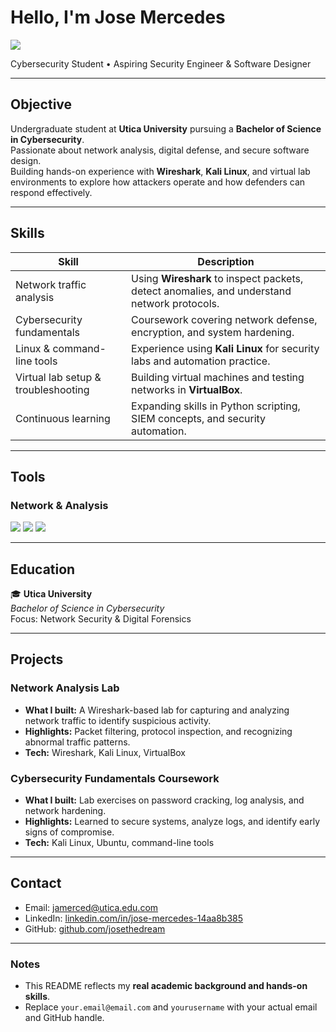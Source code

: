 # Hello, I'm Jose Mercedes

<a href="https://www.linkedin.com/in/jose-mercedes-14aa8b385/"><img src="https://img.shields.io/badge/-LinkedIn-0072b1?&style=for-the-badge&logo=linkedin&logoColor=white" /></a>

Cybersecurity Student • Aspiring Security Engineer & Software Designer

---

## Objective

Undergraduate student at **Utica University** pursuing a **Bachelor of Science in Cybersecurity**.  
Passionate about network analysis, digital defense, and secure software design.  
Building hands-on experience with **Wireshark**, **Kali Linux**, and virtual lab environments to explore how attackers operate and how defenders can respond effectively.

---

## Skills

| Skill                                          | Description |
|-----------------------------------------------|--------------|
| Network traffic analysis                      | Using **Wireshark** to inspect packets, detect anomalies, and understand network protocols. |
| Cybersecurity fundamentals                    | Coursework covering network defense, encryption, and system hardening. |
| Linux & command-line tools                    | Experience using **Kali Linux** for security labs and automation practice. |
| Virtual lab setup & troubleshooting           | Building virtual machines and testing networks in **VirtualBox**. |
| Continuous learning                            | Expanding skills in Python scripting, SIEM concepts, and security automation. |

---

## Tools

### Network & Analysis

<p>
  <a href="https://www.wireshark.org/"><img src="https://img.shields.io/badge/-Wireshark-1679A7?&style=for-the-badge&logo=Wireshark&logoColor=white" /></a>
  <a href="https://www.kali.org/"><img src="https://img.shields.io/badge/-Kali_Linux-557C94?&style=for-the-badge&logo=kalilinux&logoColor=white" /></a>
  <a href="https://www.virtualbox.org/"><img src="https://img.shields.io/badge/-VirtualBox-183A61?&style=for-the-badge&logo=VirtualBox&logoColor=white" /></a>
</p>

---

## Education

🎓 **Utica University**  
_Bachelor of Science in Cybersecurity_  
Focus: Network Security & Digital Forensics

---

## Projects

### Network Analysis Lab
- **What I built:** A Wireshark-based lab for capturing and analyzing network traffic to identify suspicious activity.  
- **Highlights:** Packet filtering, protocol inspection, and recognizing abnormal traffic patterns.  
- **Tech:** Wireshark, Kali Linux, VirtualBox

### Cybersecurity Fundamentals Coursework
- **What I built:** Lab exercises on password cracking, log analysis, and network hardening.  
- **Highlights:** Learned to secure systems, analyze logs, and identify early signs of compromise.  
- **Tech:** Kali Linux, Ubuntu, command-line tools

---

## Contact
- Email: jamerced@utica.edu.com  
- LinkedIn: <a href="https://www.linkedin.com/in/jose-mercedes-14aa8b385/">linkedin.com/in/jose-mercedes-14aa8b385</a>  
- GitHub: <a href="https://github.com/josethedream">github.com/josethedream</a>

---

### Notes
- This README reflects my **real academic background and hands-on skills**.  
- Replace `your.email@email.com` and `yourusername` with your actual email and GitHub handle.

